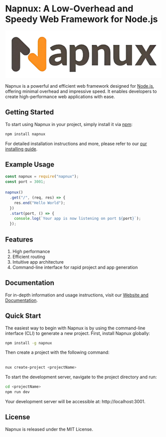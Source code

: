 # Napnux: A Low-Overhead and Speedy Web Framework for Node.js

![Napnux Logo](https://github.com/Ekbal41/napnux/blob/main/napnux.png)

Napnux is a powerful and efficient web framework designed for [Node.js](http://nodejs.org), offering minimal overhead and impressive speed. It enables developers to create high-performance web applications with ease.

## Getting Started

To start using Napnux in your project, simply install it via [npm](https://www.npmjs.com/):

```bash
npm install napnux
```

For detailed installation instructions and more, please refer to our  [our installing guide](https://napnux.vercel.app/docs/get-started/).

## Example Usage

```javascript
const napnux = require("napnux");
const port = 3001;

napnux()
  .get("/", (req, res) => {
    res.end("Hello World");
  })
  .start(port, () => {
    console.log(`Your app is now listening on port ${port}`);
  });
```

## Features

1. High performance
2. Efficient routing
3. Intuitive app architecture
4. Command-line interface for rapid project and app generation

## Documentation

For in-depth information and usage instructions, visit our [Website and Documentation](https://napnux.vercel.app/).

## Quick Start

The easiest way to begin with Napnux is by using the command-line interface (CLI) to generate a new project. First, install Napnux globally:

```bash
npm install -g napnux
```

Then create a project with the following command:

```bash

nux create-project <projectName>
```

To start the development server, navigate to the project directory and run:

```bash
cd <projectName>
npm run dev
```

Your development server will be accessible at: http://localhost:3001.

## License

Napnux is released under the MIT License.
